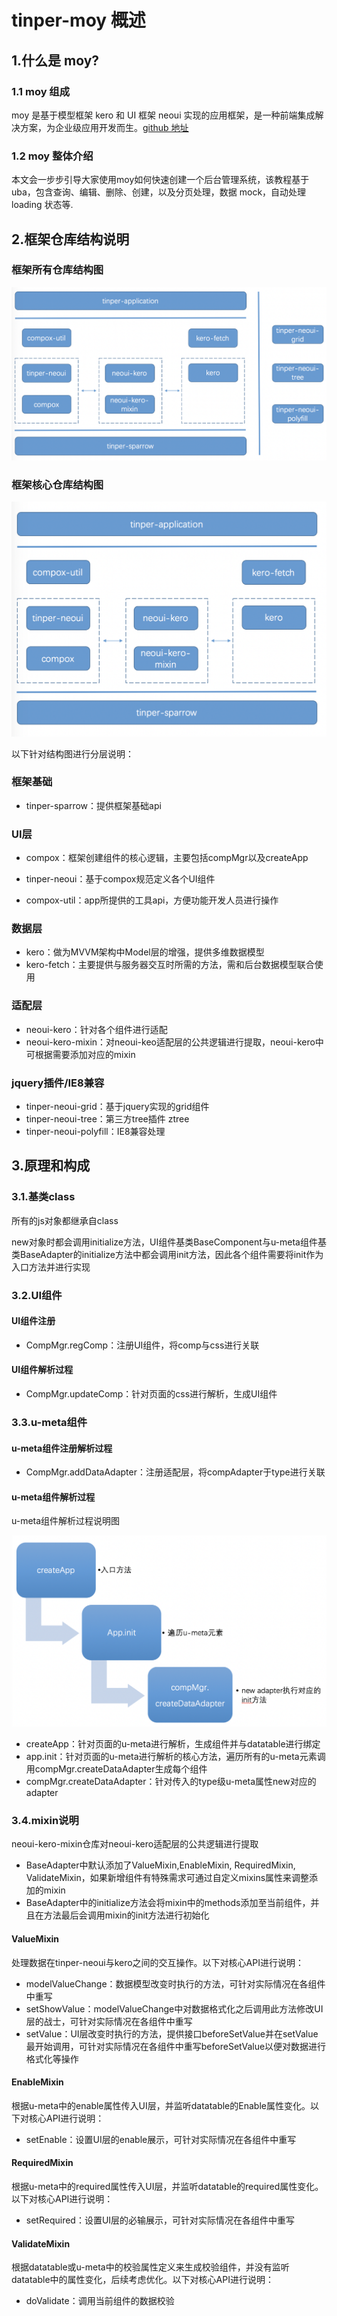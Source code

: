 # tinper-moy 概述
## 1.什么是 moy?
### 1.1 moy 组成
moy 是基于模型框架 kero 和 UI 框架 neoui 实现的应用框架，是一种前端集成解决方案，为企业级应用开发而生。[github 地址](https://github.com/iuap-design/tinper-moy)
### 1.2 moy 整体介绍
本文会一步步引导大家使用moy如何快速创建一个后台管理系统，该教程基于uba，包含查询、编辑、删除、创建，以及分页处理，数据 mock，自动处理 loading 状态等.

## 2.框架仓库结构说明

### 框架所有仓库结构图

![框架所有仓库结构说明](../../images/概述/框架所有仓库结构说明.png)
### 框架核心仓库结构图

![框架核心仓库结构说明](../../images/概述/框架核心仓库结构说明.png)

以下针对结构图进行分层说明：
### 框架基础

* tinper-sparrow：提供框架基础api
### UI层
* compox：框架创建组件的核心逻辑，主要包括compMgr以及createApp

* tinper-neoui：基于compox规范定义各个UI组件

* compox-util：app所提供的工具api，方便功能开发人员进行操作

### 数据层

* kero：做为MVVM架构中Model层的增强，提供多维数据模型
* kero-fetch：主要提供与服务器交互时所需的方法，需和后台数据模型联合使用

### 适配层

* neoui-kero：针对各个组件进行适配
* neoui-kero-mixin：对neoui-keo适配层的公共逻辑进行提取，neoui-kero中可根据需要添加对应的mixin
### jquery插件/IE8兼容
* tinper-neoui-grid：基于jquery实现的grid组件
* tinper-neoui-tree：第三方tree插件 ztree
* tinper-neoui-polyfill：IE8兼容处理

## 3.原理和构成

### 3.1.基类class
所有的js对象都继承自class

new对象时都会调用initialize方法，UI组件基类BaseComponent与u-meta组件基类BaseAdapter的initialize方法中都会调用init方法，因此各个组件需要将init作为入口方法并进行实现

### 3.2.UI组件
#### UI组件注册
* CompMgr.regComp：注册UI组件，将comp与css进行关联
#### UI组件解析过程
* CompMgr.updateComp：针对页面的css进行解析，生成UI组件
### 3.3.u-meta组件
#### u-meta组件注册解析过程
* CompMgr.addDataAdapter：注册适配层，将compAdapter于type进行关联
#### u-meta组件解析过程

u-meta组件解析过程说明图

![u-meta组件解析过程](../../images/概述/u-meta组件解析过程.png)
* createApp：针对页面的u-meta进行解析，生成组件并与datatable进行绑定
* app.init：针对页面的u-meta进行解析的核心方法，遍历所有的u-meta元素调用compMgr.createDataAdapter生成每个组件
* compMgr.createDataAdapter：针对传入的type级u-meta属性new对应的adapter



### 3.4.mixin说明
neoui-kero-mixin仓库对neoui-kero适配层的公共逻辑进行提取
* BaseAdapter中默认添加了ValueMixin,EnableMixin, RequiredMixin, ValidateMixin，如果新增组件有特殊需求可通过自定义mixins属性来调整添加的mixin
* BaseAdapter中的initialize方法会将mixin中的methods添加至当前组件，并且在方法最后会调用mixin的init方法进行初始化

#### ValueMixin
处理数据在tinper-neoui与kero之间的交互操作。以下对核心API进行说明：
* modelValueChange：数据模型改变时执行的方法，可针对实际情况在各组件中重写
* setShowValue：modelValueChange中对数据格式化之后调用此方法修改UI层的战士，可针对实际情况在各组件中重写
* setValue：UI层改变时执行的方法，提供接口beforeSetValue并在setValue最开始调用，可针对实际情况在各组件中重写beforeSetValue以便对数据进行格式化等操作
#### EnableMixin
根据u-meta中的enable属性传入UI层，并监听datatable的Enable属性变化。以下对核心API进行说明：
* setEnable：设置UI层的enable展示，可针对实际情况在各组件中重写

#### RequiredMixin
根据u-meta中的required属性传入UI层，并监听datatable的required属性变化。以下对核心API进行说明：
* setRequired：设置UI层的必输展示，可针对实际情况在各组件中重写

#### ValidateMixin
根据datatable或u-meta中的校验属性定义来生成校验组件，并没有监听datatable中的属性变化，后续考虑优化。以下对核心API进行说明：
* doValidate：调用当前组件的数据校验